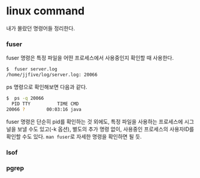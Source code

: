 # linux command

내가 몰랐던 명령어들 정리한다.

### fuser

fuser 명령은 특정 파일을 어떤 프로세스에서 사용중인지 확인할 때 사용한다.

```bash
$  fuser server.log
/home/jjfive/log/server.log: 20066
```

ps 명령으로 확인해보면 다음과 같다.

```bash
$  ps -q 20066
  PID TTY          TIME CMD
20066 ?        00:03:16 java
```

fuser 명령은 단순히 pid를 확인하는 것 외에도, 특정 파일을 사용하는 프로세스에 시그널을 보낼 수도 있고(-k 옵션), 별도의 추가 명령 없이, 사용중인 프로세스의 사용자ID를 확인할 수도 있다.
`man fuser`로 자세한 명령을 확인하면 될 듯.

### lsof

### pgrep
